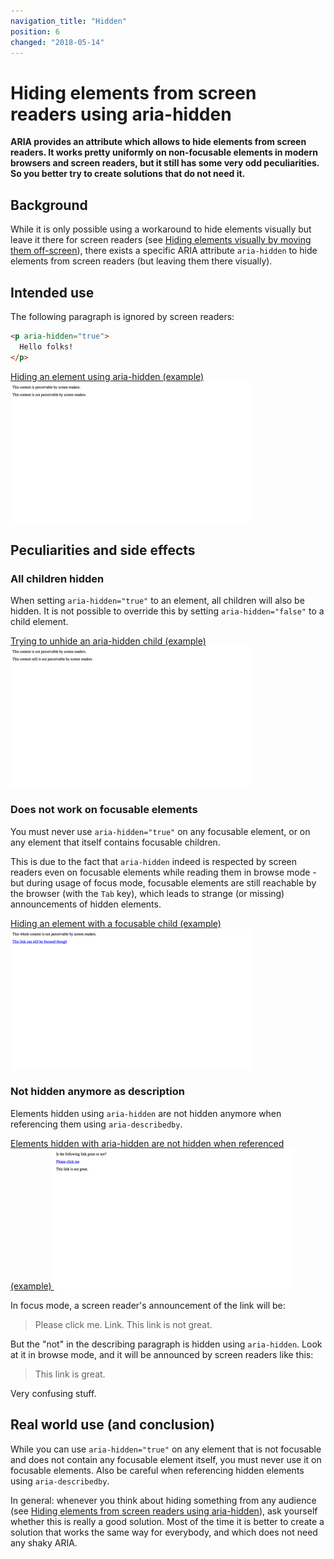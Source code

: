 ```yaml
---
navigation_title: "Hidden"
position: 6
changed: "2018-05-14"
---
```


# Hiding elements from screen readers using aria-hidden

**ARIA provides an attribute which allows to hide elements from screen readers. It works pretty uniformly on non-focusable elements in modern browsers and screen readers, but it still has some very odd peculiarities. So you better try to create solutions that do not need it.**

## Background

While it is only possible using a workaround to hide elements visually but leave it there for screen readers (see [Hiding elements visually by moving them off-screen](/pages/examples/hiding-elements/visually)), there exists a specific ARIA attribute `aria-hidden` to hide elements from screen readers (but leaving them there visually).

## Intended use

The following paragraph is ignored by screen readers:

```html
<p aria-hidden="true">
  Hello folks!
</p>
```

[Hiding an element using aria-hidden (example) ![Preview](_examples/hiding-an-element-using-aria-hidden/_preview.png)](_examples/hiding-an-element-using-aria-hidden)

## Peculiarities and side effects

### All children hidden

When setting `aria-hidden="true"` to an element, all children will also be hidden. It is not possible to override this by setting `aria-hidden="false"` to a child element.

[Trying to unhide an aria-hidden child (example) ![Preview](_examples/trying-to-unhide-an-aria-hidden-child/_preview.png)](_examples/trying-to-unhide-an-aria-hidden-child)

### Does not work on focusable elements

You must never use `aria-hidden="true"` on any focusable element, or on any element that itself contains focusable children.

This is due to the fact that `aria-hidden` indeed is respected by screen readers even on focusable elements while reading them in browse mode - but during usage of focus mode, focusable elements are still reachable by the browser (with the `Tab` key), which leads to strange (or missing) announcements of hidden elements.

[Hiding an element with a focusable child (example) ![Preview](_examples/hiding-an-element-with-a-focusable-child/_preview.png)](_examples/hiding-an-element-with-a-focusable-child)

### Not hidden anymore as description

Elements hidden using `aria-hidden` are not hidden anymore when referencing them using `aria-describedby`.

[Elements hidden with aria-hidden are not hidden when referenced (example) ![Preview](_examples/elements-hidden-with-aria-hidden-are-not-hidden-when-referenced/_preview.png)](_examples/elements-hidden-with-aria-hidden-are-not-hidden-when-referenced)

In focus mode, a screen reader's announcement of the link will be:

> Please click me. Link. This link is not great.

But the "not" in the describing paragraph is hidden using `aria-hidden`. Look at it in browse mode, and it will be announced by screen readers like this:

> This link is great.

Very confusing stuff.

## Real world use (and conclusion)

While you can use `aria-hidden="true"` on any element that is not focusable and does not contain any focusable element itself, you must never use it on focusable elements. Also be careful when referencing hidden elements using `aria-describedby`.

In general: whenever you think about hiding something from any audience (see [Hiding elements from screen readers using aria-hidden](/pages/examples/hiding-elements/from-screen-readers)), ask yourself whether this is really a good solution. Most of the time it is better to create a solution that works the same way for everybody, and which does not need any shaky ARIA.